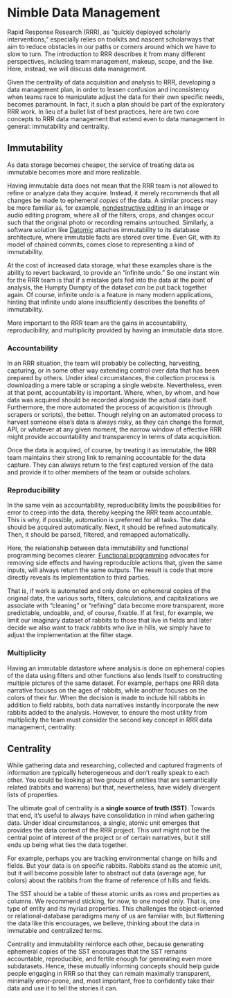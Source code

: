# Nimble Data Management

Rapid Response Research (RRR), as “quickly deployed scholarly interventions,”
especially relies on toolkits and nascent scholarways that aim to reduce
obstacles in our paths or corners around which we have to slow to turn. The
introduction to RRR describes it from many different perspectives, including
team management, makeup, scope, and the like. Here, instead, we will discuss
data management.

Given the centrality of data acquisition and analysis to RRR, developing a
data management plan, in order to lessen confusion and inconsistency when
teams race to manipulate adjust the data for their own specific needs, becomes
paramount. In fact, it such a plan should be part of the exploratory RRR work.
In lieu of a bullet list of best practices, here are two core concepts to RRR
data management that extend even to data management in general: immutability
and centrality.

## Immutability

As data storage becomes cheaper, the service of treating data as immutable
becomes more and more realizable.

Having immutable data does not mean that the RRR team is not allowed to refine
or analyze data they acquire. Instead, it merely recommends that all changes
be made to ephemeral *copies* of the data. A similar process may be more
familiar as, for example, [nondestructive
editing](https://helpx.adobe.com/photoshop/using/nondestructive-editing.html)
in an image or audio editing program, where all of the filters, crops, and
changes occur such that the original photo or recording remains untouched.
Similarly, a software solution like
[Datomic](https://docs.datomic.com/on-prem/architecture.html) attaches
immutability to its database architecture, where immutable facts are stored over
time. Even Git, with its model of chained commits, comes close to representing
a kind of immutability.

At the cost of increased data storage, what these examples share is the
ability to revert backward, to provide an “infinite undo.” So one instant win
for the RRR team is that if a mistake gets fed into the data at the point of
analysis, the Humpty Dumpty of the dataset *can* be put back together again.
Of course, infinite undo is a feature in many modern applications, hinting
that infinite undo alone insufficiently describes the benefits of
immutability.

More important to the RRR team are the gains in accountability,
reproducibility, and multiplicity provided by having an immutable data store.

### Accountability

In an RRR situation, the team will probably be collecting, harvesting,
capturing, or in some other way extending control over data that has been
prepared by others. Under ideal circumstances, the collection process is
downloading a mere table or scraping a single website. Nevertheless, even at
that point, accountability is important. Where, when, by whom, and how data
was acquired should be recorded alongside the actual data itself. Furthermore,
the more automated the process of acquisition is (through scrapers or
scripts), the better. Though relying on an automated process to harvest
someone else’s data is always risky, as they can change the format, API, or
whatever at any given moment, the narrow window of effective RRR might provide
accountability and transparency in terms of data acquisition.

Once the data is acquired, of course, by treating it as immutable, the RRR
team maintains their strong link to remaining accountable for the data
capture. They can always return to the first captured version of the data and
provide it to other members of the team or outside scholars.

### Reproducibility

In the same vein as accountability, reproducibility limits the possibilities
for error to creep into the data, thereby keeping the RRR team accountable.
This is why, if possible, automation is preferred for all tasks. The data
should be acquired automatically. Next, it should be refined automatically.
Then, it should be parsed, filtered, and remapped automatically. 

Here, the relationship between data immutability and functional programming
becomes clearer. [Functional
programming](https://medium.freecodecamp.org/write-safer-and-cleaner-code-by-leveraging-the-power-of-immutability-7862df04b7b6)
advocates for removing side effects and having reproducible actions that,
given the same inputs, will always return the same outputs. The result is code
that more directly reveals its implementation to third parties. 

That is, if work is automated and only done on ephemeral copies of the
original data, the various sorts, filters, calculations, and capitalizations
we associate with “cleaning” or “refining” data become more transparent, more
predictable, undoable, and, of course, fixable. If at first, for example, we
limit our imaginary dataset of rabbits to those that live in fields and later
decide we also want to track rabbits who live in hills, we simply have to
adjust the implementation at the filter stage.

### Multiplicity

Having an immutable datastore where analysis is done on ephemeral copies of
the data using filters and other functions also lends itself to constructing
multiple pictures of the same dataset. For example, perhaps one RRR data
narrative focuses on the ages of rabbits, while another focuses on the colors
of their fur. When the decision is made to include hill rabbits in addition to
field rabbits, both data narratives instantly incorporate the new rabbits
added to the analysis. However, to ensure the most utility from multiplicity
the team must consider the second key concept in RRR data management,
centrality.

## Centrality

While gathering data and researching, collected and captured fragments of
information are typically heterogeneous and don’t really speak to each other.
You could be looking at two groups of entities that are semantically related
(rabbits and warrens) but that, nevertheless, have widely divergent lists of
properties.

The ultimate goal of centrality is a **single source of truth (SST)**.
Towards that end, it’s useful to always have consolidation in mind when
gathering data. Under ideal circumstances, a single, atomic unit emerges that
provides the data context of the RRR project. This unit might not be the
central point of interest of the project or of certain narratives, but it
still ends up being what ties the data together.

For example, perhaps you are tracking environmental change on hills and
fields. But your data is on specific rabbits. Rabbits stand as the atomic
unit, but it will become possible later to abstract out data (average age, fur
colors) about the rabbits from the frame of reference of hills and fields.

The SST should be a table of these atomic units as rows and properties as
columns. We recommend sticking, for now, to one model only. That is, one type
of entity and its myriad properties. This challenges the object-oriented or
relational-database paradigms many of us are familiar with, but flattening the
data like this encourages, we believe, thinking about the data in immutable
and centralized terms.

Centrality and immutability reinforce each other, because generating ephemeral
copies of the SST encourages that the SST remains accountable, reproducible,
and fertile enough for generating even more subdatasets. Hence, these mutually
informing concepts should help guide people engaging in RRR so that they can
remain maximally transparent, minimally error-prone, and, most important, free
to confidently take their data and use it to tell the stories it can.

